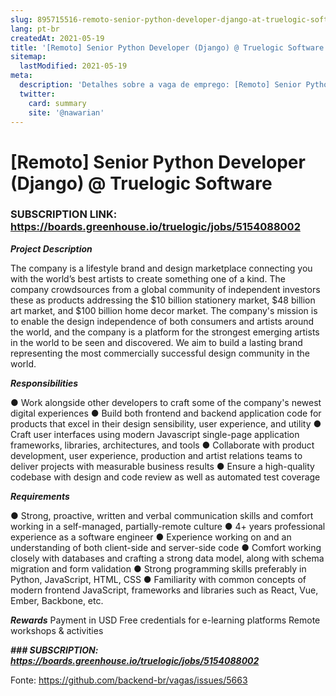 ```yaml
---
slug: 895715516-remoto-senior-python-developer-django-at-truelogic-software
lang: pt-br
createdAt: 2021-05-19
title: '[Remoto] Senior Python Developer (Django) @ Truelogic Software - Vaga de Emprego'
sitemap:
  lastModified: 2021-05-19
meta:
  description: 'Detalhes sobre a vaga de emprego: [Remoto] Senior Python Developer (Django) @ Truelogic Software'
  twitter:
    card: summary
    site: '@nawarian'
---
```


# [Remoto] Senior Python Developer (Django) @ Truelogic Software

### SUBSCRIPTION LINK: https://boards.greenhouse.io/truelogic/jobs/5154088002

**_Project Description_**

The company is a lifestyle brand and design marketplace connecting you with the world’s best artists to create something one of a kind. The company crowdsources from a global community of independent investors these as products addressing the $10 billion stationery market, $48 billion art market, and $100 billion home decor market. The company's mission is to enable the design independence of both consumers and artists around the world, and the company is a platform for the strongest emerging artists in the world to be seen and discovered. We aim to build a lasting brand representing the most commercially successful design community in the world.

**_Responsibilities_**

● Work alongside other developers to craft some of the company's newest digital experiences
● Build both frontend and backend application code for products that excel in their design sensibility, user experience, and utility
● Craft user interfaces using modern Javascript single-page application frameworks, libraries, architectures, and tools
● Collaborate with product development, user experience, production and artist relations teams to deliver projects with measurable business results
● Ensure a high-quality codebase with design and code review as well as automated test coverage

**_Requirements_**

● Strong, proactive, written and verbal communication skills and comfort working in a self-managed, partially-remote culture
● 4+ years professional experience as a software engineer
● Experience working on and an understanding of both client-side and server-side code
● Comfort working closely with databases and crafting a strong data model, along with schema migration and form validation
● Strong programming skills preferably in Python, JavaScript, HTML, CSS
● Familiarity with common concepts of modern frontend JavaScript, frameworks and libraries such as React, Vue, Ember, Backbone, etc.


**_Rewards_**
Payment in USD
Free credentials for e-learning platforms
Remote workshops & activities

**_### SUBSCRIPTION: https://boards.greenhouse.io/truelogic/jobs/5154088002_**

Fonte: https://github.com/backend-br/vagas/issues/5663